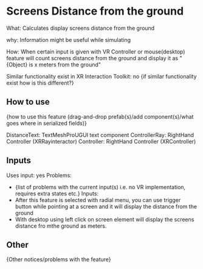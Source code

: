 # Screens Distance from the ground

What: Calculates display screens distance from the ground

why: Information might be useful while simulating

How: When certain input is given with VR Controller or mouse(desktop) feature will count screens distance from the ground and
display it as "{Object} is x meters from the ground"


Similar functionality exist in XR Interaction Toolkit: no
{if similar functionality exist how is this different?}

## How to use

{how to use this feature (drag-and-drop prefab(s)/add component(s)/what goes where in serialized fields)}

DistanceText: TextMeshProUGUI text component
ControllerRay: RightHand Controller (XRRayinteractor)
Controller: RightHand Controller (XRController)

## Inputs  
Uses input: yes
Problems:
 - {list of problems with the current input(s) i.e. no VR implementation, requires extra states etc.}
Inputs:
 - After this feature is selected with radial menu, you can use trigger button while pointing at a screen and it will display the distance from the ground
 - With desktop using left click on screen element will display the screens distance fro mthe ground as meters.


## Other

{Other notices/problems with the feature}